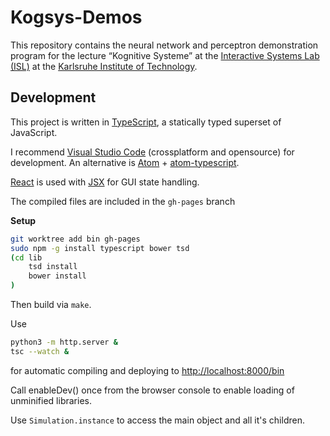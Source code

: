 # Kogsys-Demos

This repository contains the neural network and perceptron demonstration program for the lecture “Kognitive Systeme” at the [Interactive Systems Lab (ISL)](http://isl.anthropomatik.kit.edu/english/) at the [Karlsruhe Institute of Technology](https://kit.edu).

## Development

This project is written in [TypeScript](http://www.typescriptlang.org/), a statically typed superset of JavaScript.

I recommend [Visual Studio Code](https://code.visualstudio.com/) (crossplatform and opensource) for development.
An alternative is [Atom](https://atom.io/) + [atom-typescript](https://atom.io/packages/atom-typescript).


[React](https://facebook.github.io/react/) is used with [JSX](https://facebook.github.io/jsx/) for GUI state handling.

The compiled files are included in the `gh-pages` branch


**Setup**

```bash
git worktree add bin gh-pages
sudo npm -g install typescript bower tsd
(cd lib
	tsd install
	bower install
)
```

Then build via `make`.

Use 

```bash
python3 -m http.server &
tsc --watch &
```

for automatic compiling and deploying to <http://localhost:8000/bin>

Call enableDev() once from the browser console to enable loading of unminified libraries.

Use `Simulation.instance` to access the main object and all it's children.
